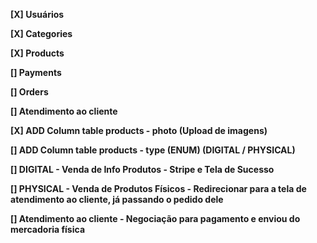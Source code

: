 **[X] Usuários**

**[X] Categories**

**[X] Products**

**[] Payments**

**[] Orders**

**[] Atendimento ao cliente**

**[X] ADD Column table products - photo (Upload de imagens)**

**[] ADD Column table products - type (ENUM) (DIGITAL / PHYSICAL)**

**[] DIGITAL - Venda de Info Produtos - Stripe e Tela de Sucesso**

**[] PHYSICAL - Venda de Produtos Físicos - Redirecionar para a tela de atendimento ao cliente, já passando o pedido dele**

**[] Atendimento ao cliente - Negociação para pagamento e enviou do mercadoria física**
